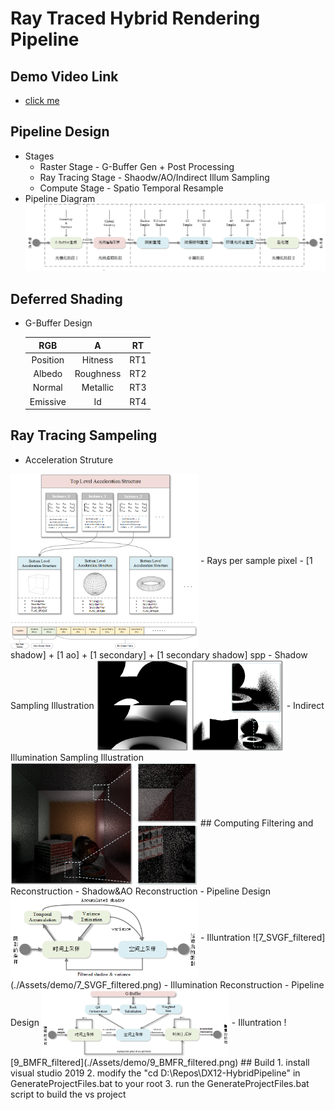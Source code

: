 # Ray Traced Hybrid Rendering Pipeline
## Demo Video Link
-   [click me](http://47.100.57.110:8079/images/HybridRenderingPipelineDemo.mp4)
## Pipeline Design
- Stages
    - Raster Stage - G-Buffer Gen + Post Processing 
    - Ray Tracing Stage - Shaodw/AO/Indirect Illum Sampling
    - Compute Stage - Spatio Temporal Resample
- Pipeline Diagram  
![1_Pipeline_Design](./Assets/demo/1_Pipeline_Design.png)
## Deferred Shading
- G-Buffer Design

    | RGB | A | RT |
    | :----:| :----: |:----:|
    |Position|	Hitness|	RT1|
    |Albedo|	Roughness|	RT2|
    |Normal| Metallic|	RT3|
    |Emissive|	Id|	RT4|
## Ray Tracing Sampeling
- Acceleration Struture  
<img src="./Assets/demo/3_AS_Design.png" width="300" height="高度" alt="3_AS_Design" align=center>
<!-- ![3_AS_Design](./Assets/demo/3_AS_Design.png) -->
- Rays per sample pixel
    - [1 shadow] + [1 ao] + [1 secondary] + [1 secondary shadow] spp
- Shadow Sampling Illustration  
<img src="./Assets/demo/4_Shadow_Sample.png" width="300" height="高度" alt="4_Shadow_Sample" align=center>
<!-- ![4_Shadow_Sample](./Assets/demo/4_Shadow_Sample.png) -->
- Indirect Illumination Sampling Illustration  
<img src="./Assets/demo/5_Indirect_Sample.png" width="300" height="高度" alt="5_Indirect_Sample" align=center>
<!-- ![5_Indirect_Sample](./Assets/demo/5_Indirect_Sample.png) -->
## Computing Filtering and Reconstruction
- Shadow&AO Reconstruction
    - Pipeline Design  
    <img src="./Assets/demo/6_SVGF_design.png" width="300" height="高度" alt="6_SVGF_design" align=center>
    <!-- ![6_SVGF_design](./Assets/demo/6_SVGF_design.png) -->
    - Illuntration  
    ![7_SVGF_filtered](./Assets/demo/7_SVGF_filtered.png)
- Illumination Reconstruction
    - Pipeline Design   
    <img src="./Assets/demo/8_BMFR_design.png" width="300" height="高度" alt="8_BMFR_design" align=center>
    <!-- ![8_BMFR_design](./Assets/demo/8_BMFR_design.png) -->
    - Illuntration  
    ![9_BMFR_filtered](./Assets/demo/9_BMFR_filtered.png)
## Build
1. install visual studio 2019
2. modify the "cd D:\Repos\DX12-HybridPipeline" in GenerateProjectFiles.bat to your root
3. run the GenerateProjectFiles.bat script to build the vs project